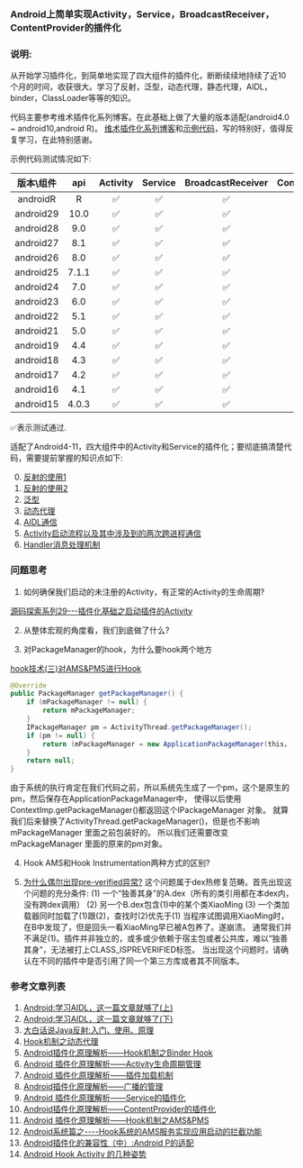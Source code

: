### Android上简单实现Activity，Service，BroadcastReceiver，ContentProvider的插件化

### 说明:
从开始学习插件化，到简单地实现了四大组件的插件化，断断续续地持续了近10个月的时间，收获很大。学习了反射，泛型，动态代理，静态代理，AIDL，binder，ClassLoader等等的知识。

代码主要参考维术插件化系列博客。在此基础上做了大量的版本适配(android4.0 ~ android10,android R)。
[维术插件化系列博客](http://weishu.me/2016/01/28/understand-plugin-framework-overview/)和[示例代码](https://github.com/tiann/understand-plugin-framework)，写的特别好，值得反复学习，在此特别感谢。

示例代码测试情况如下:

| 版本\组件 | api | Activity | Service | BroadcastReceiver | ContentProvider |
| :----: | :----: | :----: | :----: | :----: | :----: |
| androidR | R | ✅ | ✅ | ✅ | ✅ |
| android29 | 10.0 | ✅ | ✅ | ✅ | ✅ |
| android28 | 9.0 | ✅ | ✅ | ✅ | ✅ |
| android27 | 8.1 | ✅ | ✅ | ✅ | ✅ |
| android26 | 8.0 | ✅ | ✅ | ✅ | ✅ |
| android25 | 7.1.1 | ✅ | ✅ | ✅ | ✅ |
| android24 | 7.0 | ✅ | ✅ | ✅ | ✅ |
| android23 | 6.0 | ✅ | ✅ | ✅ | ✅ |
| android22 | 5.1 | ✅ | ✅ | ✅ | ✅ |
| android21 | 5.0 | ✅ | ✅ | ✅ | ✅ |
| android19 | 4.4 | ✅ | ✅ | ✅ | ✅ |
| android18 | 4.3 | ✅ | ✅ | ✅ | ✅ |
| android17 | 4.2 | ✅ | ✅ | ✅ | ✅ |
| android16 | 4.1 | ✅ | ✅ | ✅ | ✅ |
| android15 | 4.0.3 | ✅ | ✅ | ✅ | ✅ |

✅表示测试通过.

适配了Android4-11，四大组件中的Activity和Service的插件化；要彻底搞清楚代码，需要提前掌握的知识点如下:

0. [反射的使用1](https://blog.csdn.net/gdutxiaoxu/article/details/68947735)
1. [反射的使用2](https://www.geeksforgeeks.org/reflection-in-java/)
2. [泛型](https://blog.csdn.net/s10461/article/details/53941091)
3. [动态代理](https://blog.csdn.net/u011784767/article/details/78281384)
4. [AIDL通信](https://blog.csdn.net/luoyanglizi/article/details/51980630)
5. [Activity启动流程以及其中涉及到的两次跨进程通信](http://www.520monkey.com/archives/867)
6. [Handler消息处理机制](https://blog.csdn.net/guolin_blog/article/details/9991569)


### 问题思考
1. 如何确保我们启动的未注册的Activity，有正常的Activity的生命周期?

[源码探索系列29---插件化基础之启动插件的Activity](http://sanjay-f.github.io/2016/04/01/%E6%BA%90%E7%A0%81%E6%8E%A2%E7%B4%A2%E7%B3%BB%E5%88%9729---%E6%8F%92%E4%BB%B6%E5%8C%96%E5%9F%BA%E7%A1%80%E4%B9%8B%E5%90%AF%E5%8A%A8%E6%8F%92%E4%BB%B6%E7%9A%84Activity/)

2. 从整体宏观的角度看，我们到底做了什么?

3. 对PackageManager的hook，为什么要hook两个地方

[hook技术(三)对AMS&PMS进行Hook](https://blog.csdn.net/wangwei708846696/article/details/79525467)

```java
@Override
public PackageManager getPackageManager() {
    if (mPackageManager != null) {
        return mPackageManager;
    }
    IPackageManager pm = ActivityThread.getPackageManager();
    if (pm != null) {
        return (mPackageManager = new ApplicationPackageManager(this， pm));
    }
    return null;
}
```

由于系统的执行肯定在我们代码之前，所以系统先生成了一个pm，这个是原生的pm，然后保存在ApplicationPackageManager中，
使得以后使用ContextImp.getPackageManager()都返回这个IPackageManager 对象。
就算我们后来替换了ActivityThread.getPackageManager()，但是也不影响mPackageManager 里面之前包装好的。
所以我们还需要改变mPackageManager 里面的原来的pm对象。

4. Hook AMS和Hook Instrumentation两种方式的区别?

5. [为什么偶尔出现pre-verified异常?](https://github.com/wequick/Small/wiki/Android-FAQ)
这个问题属于dex热修复范畴。首先出现这个问题的充分条件:
    (1) 一个“独善其身”的A.dex（所有的类引用都在本dex内，没有跨dex调用）
    (2) 另一个B.dex包含(1)中的某个类XiaoMing
    (3) 一个类加载器同时加载了(1)跟(2)，查找时(2)优先于(1)
当程序试图调用XiaoMing时，在B中发现了，但是回头一看XiaoMing早已被A包养了。遂崩溃。
通常我们并不满足(1)。插件并非独立的，或多或少依赖于宿主包或者公共库，难以“独善其身”，无法被打上CLASS_ISPREVERIFIED标签。
当出现这个问题时，请确认在不同的插件中是否引用了同一个第三方库或者其不同版本。


### 参考文章列表
1. [Android:学习AIDL，这一篇文章就够了(上)](https://blog.csdn.net/luoyanglizi/article/details/51980630)
2. [Android:学习AIDL，这一篇文章就够了(下)](https://blog.csdn.net/luoyanglizi/article/details/52029091)
3. [大白话说Java反射:入门、使用、原理](https://www.cnblogs.com/chanshuyi/p/head_first_of_reflection.html)
4. [Hook机制之动态代理](http://weishu.me/2016/01/28/understand-plugin-framework-proxy-hook/)
5. [Android插件化原理解析——Hook机制之Binder Hook](http://weishu.me/2016/02/16/understand-plugin-framework-binder-hook/)
6. [Android 插件化原理解析——Activity生命周期管理](http://weishu.me/2016/03/21/understand-plugin-framework-activity-management/)
7. [Android 插件化原理解析——插件加载机制](http://weishu.me/2016/04/05/understand-plugin-framework-classloader/)
8. [Android插件化原理解析——广播的管理](http://weishu.me/2016/04/12/understand-plugin-framework-receiver/)
9. [Android 插件化原理解析——Service的插件化](http://weishu.me/2016/05/11/understand-plugin-framework-service/)
10. [Android插件化原理解析——ContentProvider的插件化](http://weishu.me/2016/07/12/understand-plugin-framework-content-provider/)
11. [Android 插件化原理解析——Hook机制之AMS&PMS](http://weishu.me/2016/03/07/understand-plugin-framework-ams-pms-hook/)
12. [Android系统篇之----Hook系统的AMS服务实现应用启动的拦截功能](http://www.520monkey.com/archives/867)
13. [Android插件化的兼容性（中）:Android P的适配](https://www.cnblogs.com/Jax/p/9521305.html)
14. [Android Hook Activity 的几种姿势](https://blog.csdn.net/gdutxiaoxu/article/details/81459910)
